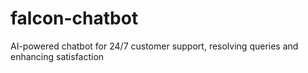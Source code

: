 # falcon-chatbot
AI-powered chatbot for 24/7 customer support, resolving queries and enhancing satisfaction
